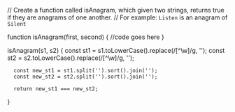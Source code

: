 // Create a function called isAnagram, which given two strings, returns true if they are anagrams of one another.
// For example: `Listen` is an anagram of `Silent`

function isAnagram(first, second) {
  //code goes here
}

 isAnagram(s1, s2) {
      const st1 = s1.toLowerCase().replace(/[^\w]/g, '');
      const st2 = s2.toLowerCase().replace(/[^\w]/g, '');

      const new_st1 = st1.split('').sort().join('');
      const new_st2 = st2.split('').sort().join('');

      return new_st1 === new_st2;
  }
